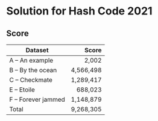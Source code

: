 # Solution for Hash Code 2021

## Score

| Dataset        | Score |
| ------------- | -----:|
| A – An example| 2,002 |
| B – By the ocean| 4,566,498 |
| C – Checkmate|1,289,417 |
| E – Etoile |688,023 |
| F – Forever jammed |1,148,879 |
|Total |9,268,305|
